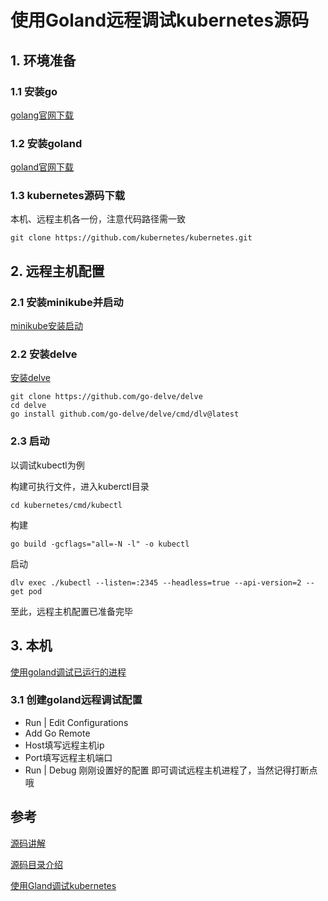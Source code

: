 # 使用Goland远程调试kubernetes源码
## 1. 环境准备
### 1.1 安装go
[golang官网下载](https://golang.google.cn/dl/)
### 1.2 安装goland
[goland官网下载](https://www.jetbrains.com/go/download/#section=mac)
### 1.3 kubernetes源码下载
本机、远程主机各一份，注意代码路径需一致
```git
git clone https://github.com/kubernetes/kubernetes.git
```
## 2. 远程主机配置
### 2.1 安装minikube并启动
[minikube安装启动](https://minikube.sigs.k8s.io/docs/start/)
### 2.2 安装delve
[安装delve](https://github.com/go-delve/delve/tree/master/Documentation/installation)
```shell
git clone https://github.com/go-delve/delve
cd delve
go install github.com/go-delve/delve/cmd/dlv@latest
```
### 2.3 启动
以调试kubectl为例

构建可执行文件，进入kuberctl目录
```shell
cd kubernetes/cmd/kubectl
```
构建
```shell
go build -gcflags="all=-N -l" -o kubectl
```
启动
```shell
dlv exec ./kubectl --listen=:2345 --headless=true --api-version=2 -- get pod
```
至此，远程主机配置已准备完毕
## 3. 本机
[使用goland调试已运行的进程](https://www.jetbrains.com/help/go/attach-to-running-go-processes-with-debugger.html)
### 3.1 创建goland远程调试配置
- Run | Edit Configurations
- Add Go Remote
- Host填写远程主机ip
- Port填写远程主机端口
- Run | Debug 刚刚设置好的配置
即可调试远程主机进程了，当然记得打断点哦
## 参考
[源码讲解](https://developer.ibm.com/articles/a-tour-of-the-kubernetes-source-code/)

[源码目录介绍](https://arunprasad86.medium.com/want-to-understand-kubernetes-source-code-this-is-how-you-can-start-exploring-6eea25e50a69)

[使用Gland调试kubernetes](https://xmudrii.com/posts/debugging-kubernetes/)